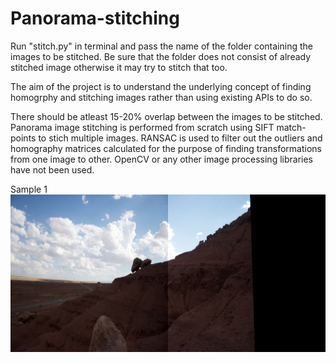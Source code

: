 # Panorama-stitching

Run "stitch.py" in terminal and pass the name of the folder containing the images to be stitched. Be sure that the folder does not consist of already stitched image otherwise it may try to stitch that too.

The aim of the project is to understand the underlying concept of finding homogrphy and stitching images rather than using existing APIs to do so.

There should be atleast 15-20% overlap between the images to be stitched. Panorama image stitching is performed from scratch using SIFT match-points to stich multiple images. RANSAC is used to filter out the outliers and homography matrices calculated for the purpose of finding transformations from one image to other. OpenCV or any other image processing libraries have not been used. 

Sample 1
![](data/panorama.jpg)
